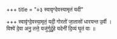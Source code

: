 +++
title = "०३ स्वावृग्देवस्यामृतं यदी"

+++
स्वावृ॑ग्दे॒वस्या॒मृतं॒ यदी॒ गोरतो॑ जा॒तासो॑ धारयन्त उ॒र्वी ।  
विश्वे॑ दे॒वा अनु॒ तत्ते॒ यजु॑र्गुर्दु॒हे यदेनी॑ दि॒व्यं घृ॒तं वाः ॥